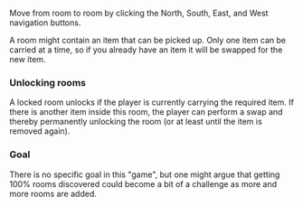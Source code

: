 Move from room to room by clicking the North, South, East, and West navigation buttons. 

A room might contain an item that can be picked up. Only one item can be carried at a time, so if you already have an item it will be swapped for the new item. 

### Unlocking rooms
A locked room unlocks if the player is currently carrying the required item. If there is another item inside this room, the player can perform a swap and thereby permanently unlocking the room (or at least until the item is removed again). 

### Goal
There is no specific goal in this "game", but one might argue that getting 100% rooms discovered could become a bit of a challenge as more and more rooms are added.
